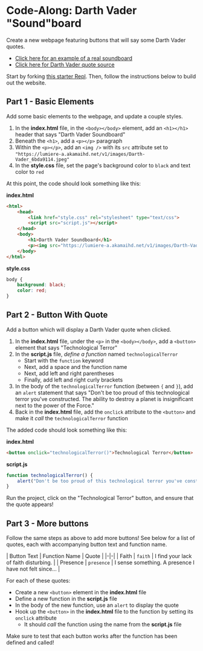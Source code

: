 # Code-Along: Darth Vader "Sound"board
Create a new webpage featuring buttons that will say some Darth Vader quotes.

- [Click here for an example of a real soundboard](https://www.101soundboards.com/boards/10715-darth-vader-soundboard-star-wars)
- [Click here for Darth Vader quote source](https://www.quora.com/What-are-some-famous-Darth-Vader-quotes)

Start by forking [this starter Repl](https://replit.com/@HylandOutreach/JavaScriptStarter). Then, follow the instructions below to build out the website.

## Part 1 - Basic Elements
Add some basic elements to the webpage, and update a couple styles.

1. In the **index.html** file, in the `<body></body>` element, add an `<h1></h1>` header that says "Darth Vader Soundboard"
1. Beneath the `<h1>`, add a `<p></p>` paragraph
1. Within the `<p></p>`, add an `<img />` with its `src` attribute set to `"https://lumiere-a.akamaihd.net/v1/images/Darth-Vader_6bda9114.jpeg"`
1. In the **style.css** file, set the page's background color to `black` and text color to `red`

At this point, the code should look something like this:

**index.html**
```html
<html>
    <head>
        <link href="style.css" rel="stylesheet" type="text/css">
        <script src="script.js"></script>
    </head>
    <body>
        <h1>Darth Vader Soundboard</h1>
        <p><img src="https://lumiere-a.akamaihd.net/v1/images/Darth-Vader_6bda9114.jpeg"></p>
    </body>
</html>
```

**style.css**
```css
body {
    background: black;
    color: red;
}
```

## Part 2 - Button With Quote
Add a button which will display a Darth Vader quote when clicked.

1. In the **index.html** file, under the `<p>` in the `<body></body>`, add a `<button>` element that says "Technological Terror"
1. In the **script.js** file, _define a function_ named `technologicalTerror`
    - Start with the `function` keyword
    - Next, add a space and the function name
    - Next, add left and right parentheses
    - Finally, add left and right curly brackets
1. In the body of the `technologicalTerror` function (between `{` and `}`), add an `alert` statement that says "Don't be too proud of this technological terror you've constructed. The ability to destroy a planet is insignificant next to the power of the Force."
1. Back in the **index.html** file, add the `onclick` attribute to the `<button>` and make it _call_ the `technologicalTerror` function

The added code should look something like this:

**index.html**
```html
<button onclick="technologicalTerror()">Technological Terror</button>
```

**script.js**
```js
function technologicalTerror() {
    alert("Don't be too proud of this technological terror you've constructed. The ability to destroy a planet is insignificant next to the power of the Force.");
}
```

Run the project, click on the "Technological Terror" button, and ensure that the quote appears!

## Part 3 - More buttons
Follow the same steps as above to add more buttons! See below for a list of quotes, each with accompanying button text and function name.

| Button Text | Function Name | Quote |
|-|-|
| Faith | `faith` | I find your lack of faith disturbing. |
| Presence | `presence` | I sense something. A presence I have not felt since... |

For each of these quotes:

- Create a new `<button>` element in the **index.html** file
- Define a new function in the **script.js** file
- In the body of the new function, use an `alert` to display the quote
- Hook up the `<button>` in the **index.html** file to the function by setting its `onclick` attribute
    - It should _call_ the function using the name from the **script.js** file

Make sure to test that each button works after the function has been defined and called!
